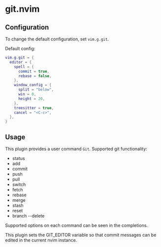 # git.nvim

## Configuration
To change the default configuration, set `vim.g.git`.

Default config:
```lua
vim.g.git = {
  editor = {
    spell = {
      commit = true,
      rebase = false,
    },
    window_config = {
      split = "below",
      win = 0,
      height = 20,
    },
    treesitter = true,
    cancel = "<C-c>",
  },
}
```

## Usage
This plugin provides a user command `Git`. Supported git functionality:
- status
- add
- commit
- push
- pull
- switch
- fetch
- rebase
- merge
- stash
- reset
- branch --delete

Supported options on each command can be seen in the completions.

This plugin sets the GIT_EDITOR variable so that commit messages can be edited in the current nvim instance.

